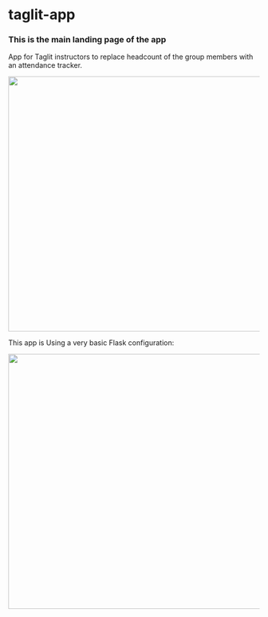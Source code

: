# taglit-app
<h3>This is the main landing page of the app</h3>     

App for Taglit instructors to replace headcount of the group members with an attendance tracker.     


<img src="https://repository-images.githubusercontent.com/499586246/38170fd1-1ae3-45be-8d70-5f919e9e25fe" width="512"/>



This app is Using a very basic Flask configuration:


<img src="https://user-images.githubusercontent.com/16977090/171939471-b88afba9-2e83-4209-8442-0203cb4d4baf.png" width="512"/>

